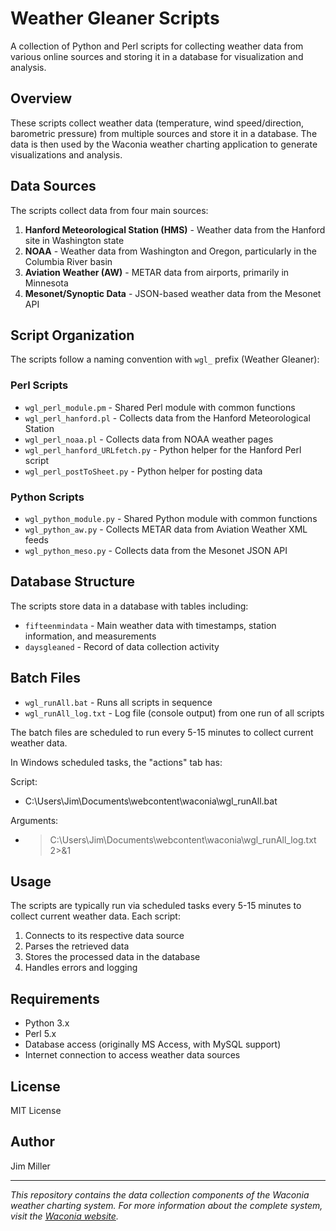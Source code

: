 # Weather Gleaner Scripts

A collection of Python and Perl scripts for collecting weather data from various online sources and storing it in a database for visualization and analysis.

## Overview

These scripts collect weather data (temperature, wind speed/direction, barometric pressure) from multiple sources and store it in a database. The data is then used by the Waconia weather charting application to generate visualizations and analysis.

## Data Sources

The scripts collect data from four main sources:

1. **Hanford Meteorological Station (HMS)** - Weather data from the Hanford site in Washington state
2. **NOAA** - Weather data from Washington and Oregon, particularly in the Columbia River basin
3. **Aviation Weather (AW)** - METAR data from airports, primarily in Minnesota
4. **Mesonet/Synoptic Data** - JSON-based weather data from the Mesonet API

## Script Organization

The scripts follow a naming convention with `wgl_` prefix (Weather Gleaner):

### Perl Scripts
- `wgl_perl_module.pm` - Shared Perl module with common functions
- `wgl_perl_hanford.pl` - Collects data from the Hanford Meteorological Station
- `wgl_perl_noaa.pl` - Collects data from NOAA weather pages
- `wgl_perl_hanford_URLfetch.py` - Python helper for the Hanford Perl script
- `wgl_perl_postToSheet.py` - Python helper for posting data

### Python Scripts
- `wgl_python_module.py` - Shared Python module with common functions
- `wgl_python_aw.py` - Collects METAR data from Aviation Weather XML feeds
- `wgl_python_meso.py` - Collects data from the Mesonet JSON API

## Database Structure

The scripts store data in a database with tables including:
- `fifteenmindata` - Main weather data with timestamps, station information, and measurements
- `daysgleaned` - Record of data collection activity

## Batch Files

- `wgl_runAll.bat` - Runs all scripts in sequence
- `wgl_runAll_log.txt` - Log file (console output) from one run of all scripts

The batch files are scheduled to run every 5-15 minutes to collect current weather data.

In Windows scheduled tasks, the "actions" tab has:

Script:
- C:\Users\Jim\Documents\webcontent\waconia\wgl_runAll.bat

Arguments:
- > C:\Users\Jim\Documents\webcontent\waconia\wgl_runAll_log.txt 2>&1

## Usage

The scripts are typically run via scheduled tasks every 5-15 minutes to collect current weather data. Each script:

1. Connects to its respective data source
2. Parses the retrieved data
3. Stores the processed data in the database
4. Handles errors and logging

## Requirements

- Python 3.x
- Perl 5.x
- Database access (originally MS Access, with MySQL support)
- Internet connection to access weather data sources

## License

MIT License

## Author

Jim Miller

---

*This repository contains the data collection components of the Waconia weather charting system. For more information about the complete system, visit the [Waconia website](https://waconia.timetocode.org).*
